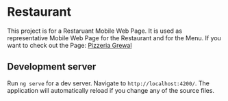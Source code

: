 # Restaurant

This project is for a Restaruant Mobile Web Page. 
It is used as representative Mobile Web Page for the Restaurant and for the Menu.
If you want to check out the Page: [Pizzeria Grewal](http://pizzeria-grewal.de)

## Development server

Run `ng serve` for a dev server. Navigate to `http://localhost:4200/`. The application will automatically reload if you change any of the source files.

